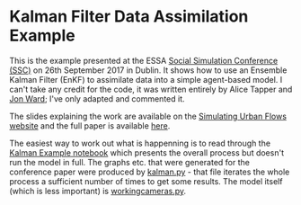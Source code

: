 # Kalman Filter Data Assimilation Example

This is the example presented at the ESSA [Social Simulation Conference (SSC)](http://www.sim2017.com/) on 26th September 2017 in Dublin. It shows how to use an Ensemble Kalman Filter (EnKF) to assimilate data into a simple
agent-based model. I can't take any credit for the code, it was written entirely by Alice Tapper and [Jon Ward](http://www1.maths.leeds.ac.uk/~jaward/); I've only adapted and commented it.

The slides explaining the work are available on the [Simulating Urban Flows
website](http://surf.leeds.ac.uk/p/2017-09-26-essa-da.html) and the full paper is available <a href="http://surf.leeds.ac.uk/p/2017-09-26-essa-da.pdf">here</a>.

The easiest way to work out what is happenning is to read through the [Kalman Example notebook](./Kalman_Example.ipynb) which presents the overall process but doesn't run the model in full. The graphs etc. that were generated for the conference paper were produced by [kalman.py](./kalman.py) - that file iterates the whole process a sufficient number of times to get some results. The model itself (which is less important) is [workingcameras.py](./workingcameras.py).